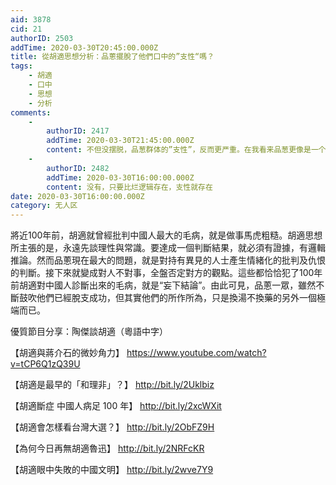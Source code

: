 ```yaml
---
aid: 3878
cid: 21
authorID: 2503
addTime: 2020-03-30T20:45:00.000Z
title: 從胡適思想分析：品蔥擺脫了他們口中的”支性“嗎？
tags:
    - 胡適
    - 口中
    - 思想
    - 分析
comments:
    -
        authorID: 2417
        addTime: 2020-03-30T21:45:00.000Z
        content: 不但没摆脱，品葱群体的”支性”，反而更严重。在我看来品葱更像是一个以通过极端思想搞群体狂热的伪邪教组织。
    -
        authorID: 2482
        addTime: 2020-03-30T16:00:00.000Z
        content: 没有，只要比烂逻辑存在，支性就存在
date: 2020-03-30T16:00:00.000Z
category: 无人区
---
```


將近100年前，胡適就曾經批判中國人最大的毛病，就是做事馬虎粗糙。胡適思想所主張的是，永遠先談理性與常識。要達成一個判斷結果，就必須有證據，有邏輯推論。然而品蔥現在最大的問題，就是對持有異見的人士產生情緒化的批判及仇恨的判斷。接下來就變成對人不對事，全盤否定對方的觀點。這些都恰恰犯了100年前胡適對中國人診斷出來的毛病，就是“妄下結論”。由此可見，品蔥一眾，雖然不斷鼓吹他們已經脫支成功，但其實他們的所作所為，只是換湯不換藥的另外一個極端而已。

優質節目分享：陶傑談胡適（粵語中字）

【胡適與蔣介石的微妙角力】 https://www.youtube.com/watch?v=tCP6Q1zQ39U

【胡適是最早的「和理非」？】 http://bit.ly/2Uklbiz

【胡適斷症 中國人病足 100 年】 http://bit.ly/2xcWXit

【胡適會怎樣看台灣大選？】 http://bit.ly/2ObFZ9H

【為何今日再無胡適魯迅】 http://bit.ly/2NRFcKR

【胡適眼中失敗的中國文明】 http://bit.ly/2wve7Y9
